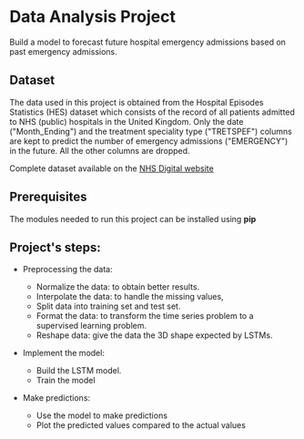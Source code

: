 # Data Analysis Project 

Build a model to forecast future hospital emergency admissions based on past emergency admissions.

## Dataset 

The data used in this project is obtained from the Hospital Episodes Statistics (HES) dataset which consists of the record of all patients admitted to NHS (public) hospitals in the United Kingdom. Only the date ("Month_Ending") and the treatment speciality type ("TRETSPEF") columns are kept to predict the number of emergency admissions ("EMERGENCY") in the future. All the other columns are dropped. 

Complete dataset available on the [NHS Digital website](https://digital.nhs.uk/data-and-information/publications/statistical/hospital-episode-statistics-for-admitted-patient-care-outpatient-and-accident-and-emergency-data/april-2021---september-2021)

## Prerequisites 
The modules needed to run this project can be installed using **pip**

## Project's steps:

- Preprocessing the data: 
    - Normalize the data: to obtain better results.
    - Interpolate the data: to handle the missing values,
    - Split data into training set and test set. 
    - Format the data: to transform the time series problem to a supervised learning problem. 
    - Reshape data: give the data the 3D shape expected by LSTMs. 
- Implement the model:
    -  Build the LSTM model. 
    -  Train the model 

- Make predictions:
    - Use the model to make predictions 
    - Plot the predicted values compared to the actual values
